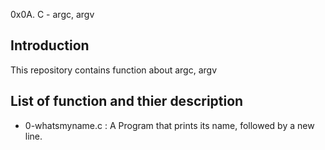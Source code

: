 0x0A. C - argc, argv

## Introduction
This repository contains function about argc, argv

## List of function and thier description

* 0-whatsmyname.c  : A Program that prints its name, followed by a new line.


